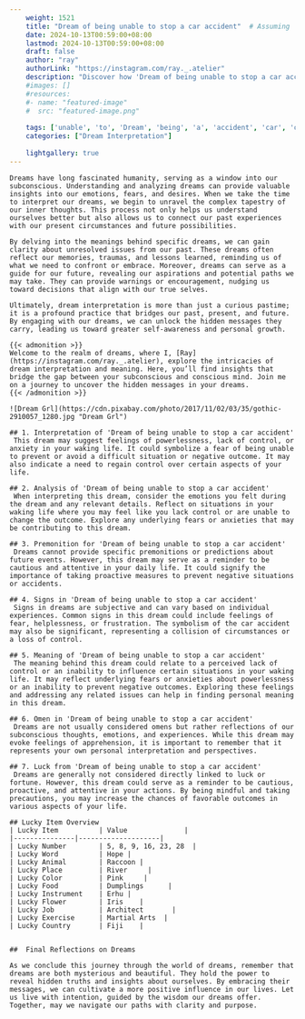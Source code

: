 ```yaml
---
    weight: 1521
    title: "Dream of being unable to stop a car accident"  # Assuming 'title' column exists
    date: 2024-10-13T00:59:00+08:00
    lastmod: 2024-10-13T00:59:00+08:00
    draft: false
    author: "ray"
    authorLink: "https://instagram.com/ray._.atelier"
    description: "Discover how 'Dream of being unable to stop a car accident' can interpret your future and uncover its significant meanings in your life."
    #images: []
    #resources:
    #- name: "featured-image"
    #  src: "featured-image.png"
    
    tags: ['unable', 'to', 'Dream', 'being', 'a', 'accident', 'car', 'of', 'stop']
    categories: ["Dream Interpretation"]
    
    lightgallery: true
---
```

    
    Dreams have long fascinated humanity, serving as a window into our subconscious. Understanding and analyzing dreams can provide valuable insights into our emotions, fears, and desires. When we take the time to interpret our dreams, we begin to unravel the complex tapestry of our inner thoughts. This process not only helps us understand ourselves better but also allows us to connect our past experiences with our present circumstances and future possibilities.
    
    By delving into the meanings behind specific dreams, we can gain clarity about unresolved issues from our past. These dreams often reflect our memories, traumas, and lessons learned, reminding us of what we need to confront or embrace. Moreover, dreams can serve as a guide for our future, revealing our aspirations and potential paths we may take. They can provide warnings or encouragement, nudging us toward decisions that align with our true selves.
    
    Ultimately, dream interpretation is more than just a curious pastime; it is a profound practice that bridges our past, present, and future. By engaging with our dreams, we can unlock the hidden messages they carry, leading us toward greater self-awareness and personal growth.
    
    {{< admonition >}}
    Welcome to the realm of dreams, where I, [Ray](https://instagram.com/ray._.atelier), explore the intricacies of dream interpretation and meaning. Here, you’ll find insights that bridge the gap between your subconscious and conscious mind. Join me on a journey to uncover the hidden messages in your dreams.
    {{< /admonition >}}
    
    ![Dream Grl](https://cdn.pixabay.com/photo/2017/11/02/03/35/gothic-2910057_1280.jpg "Dream Grl")
    
    ## 1. Interpretation of 'Dream of being unable to stop a car accident'
     This dream may suggest feelings of powerlessness, lack of control, or anxiety in your waking life. It could symbolize a fear of being unable to prevent or avoid a difficult situation or negative outcome. It may also indicate a need to regain control over certain aspects of your life.
    
    ## 2. Analysis of 'Dream of being unable to stop a car accident'
     When interpreting this dream, consider the emotions you felt during the dream and any relevant details. Reflect on situations in your waking life where you may feel like you lack control or are unable to change the outcome. Explore any underlying fears or anxieties that may be contributing to this dream.
    
    ## 3. Premonition for 'Dream of being unable to stop a car accident'
     Dreams cannot provide specific premonitions or predictions about future events. However, this dream may serve as a reminder to be cautious and attentive in your daily life. It could signify the importance of taking proactive measures to prevent negative situations or accidents.
    
    ## 4. Signs in 'Dream of being unable to stop a car accident'
     Signs in dreams are subjective and can vary based on individual experiences. Common signs in this dream could include feelings of fear, helplessness, or frustration. The symbolism of the car accident may also be significant, representing a collision of circumstances or a loss of control.
    
    ## 5. Meaning of 'Dream of being unable to stop a car accident'
     The meaning behind this dream could relate to a perceived lack of control or an inability to influence certain situations in your waking life. It may reflect underlying fears or anxieties about powerlessness or an inability to prevent negative outcomes. Exploring these feelings and addressing any related issues can help in finding personal meaning in this dream.
    
    ## 6. Omen in 'Dream of being unable to stop a car accident'
     Dreams are not usually considered omens but rather reflections of our subconscious thoughts, emotions, and experiences. While this dream may evoke feelings of apprehension, it is important to remember that it represents your own personal interpretation and perspectives.
    
    ## 7. Luck from 'Dream of being unable to stop a car accident'
     Dreams are generally not considered directly linked to luck or fortune. However, this dream could serve as a reminder to be cautious, proactive, and attentive in your actions. By being mindful and taking precautions, you may increase the chances of favorable outcomes in various aspects of your life.
    
    ## Lucky Item Overview
    | Lucky Item          | Value              |
    |---------------|--------------------|
    | Lucky Number        | 5, 8, 9, 16, 23, 28  |
    | Lucky Word          | Hope |
    | Lucky Animal        | Raccoon |
    | Lucky Place         | River     |
    | Lucky Color         | Pink     |
    | Lucky Food          | Dumplings      |
    | Lucky Instrument    | Erhu |
    | Lucky Flower        | Iris    |
    | Lucky Job           | Architect       |
    | Lucky Exercise      | Martial Arts  |
    | Lucky Country       | Fiji    |
    
    
    ##  Final Reflections on Dreams
    
    As we conclude this journey through the world of dreams, remember that dreams are both mysterious and beautiful. They hold the power to reveal hidden truths and insights about ourselves. By embracing their messages, we can cultivate a more positive influence in our lives. Let us live with intention, guided by the wisdom our dreams offer. Together, may we navigate our paths with clarity and purpose.
    
